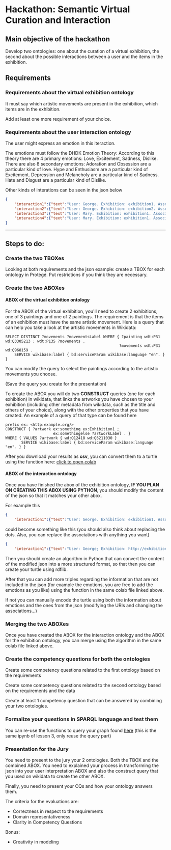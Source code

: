 # Hackathon: Semantic Virtual Curation and Interaction

## Main objective of the hackathon
Develop two ontologies: one about the curation of a virtual exhibition, the second about the possible interactions between a user and the items in the exhibition.

## Requirements

### Requirements about the virtual exhibition ontology

It must say which artistic movements are present in the exhibition, which items are in the exhibition.

Add at least one more requirement of your choice.

### Requirements about the user interaction ontology

The user might express an emotion in this iteraction.

The emotions must follow the DHDK Emotion Theory:
According to this theory there are 4 primary emotions: Love, Excitement, Sadness, Dislike. There are also 8 secondary emotions: Adoration and Obsession are a particular kind of love. Hype and Enthusiasm are a particular kind of Excitement. Depression and Melancholy are a particular kind of Sadness. Hate and Disgust are a particular kind of Dislike.

Other kinds of interations can be seen in the json below

```json
{ 
    "interaction1":{"text":"User: George. Exhibition: exhibition1. Associates artwork1 to: Family. Associates artwork2 to: The Lord of the Rings. Associates artwork3 to: Digital Humanities"},
    "interaction2":{"text":"User: George. Exhibition: exhibition2. Associates artwork4 to: Trip. Associates artwork5 to: History"},
    "interaction3":{"text":"User: Mary. Exhibition: exhibition1. Associates artwork1 to: Beach. Associates artwork2 to: Forest. Associates artwork3 to: Fire."},
    "interaction4":{"text":"User: Mary. Exhibition: exhibition1. Associates artwork4 to: Hell. Associates artwork5 to: Heaven."}
}
```

***

## Steps to do:

### Create the two TBOXes

Looking at both requirements and the json example: create a TBOX for each ontology in Protégé. Put restrictions if you think they are necessary.

### Create the two ABOXes

#### ABOX of the virtual exhibition ontology

For the ABOX of the virtual exhibition, you'll need to create 2 exhibitions, one of 3 paintings and one of 2 paintings. The requirement is that the items of an exhibition must have the same artistic movement. Here is a query that can help you take a look at the artistic movements in Wikidata:

```sparql
SELECT DISTINCT ?movements ?movementsLabel WHERE { ?painting wdt:P31 wd:Q3305213 ; wdt:P135 ?movements .
                                                  ?movements wdt:P31 wd:Q968159 .
    SERVICE wikibase:label { bd:serviceParam wikibase:language "en". }
}
```
You can modify the query to select the paintings according to the artistic movements you choose.

(Save the query you create for the presentation)

To create the ABOX you will do two **CONSTRUCT** queries (one for each exhibition) in wikidata, that links the artworks you have chosen to your exhibition (including other metadata from wikidata, such as the title and others of your choice), along with the other properties that you have created. An example of a query of that type can be found here

```sparql
prefix ex: <http:example.org/>
CONSTRUCT { ?artwork ex:something ex:Exhibition1 ;
                     ex:somethingelse ?artworkLabel . }
WHERE { VALUES ?artwork { wd:Q12418 wd:Q3211030 }
       SERVICE wikibase:label { bd:serviceParam wikibase:language "en". } }
```

After you download your results as **csv**, you can convert them to a turtle using the function here: [click to open colab](https://colab.research.google.com/github/br0ast/KRaE-lab/blob/main/hackathon1/HACKATHON_auxiliaryfunctions.ipynb)

#### ABOX of the interaction ontology

Once you have finished the abox of the exhibition ontology, **IF YOU PLAN ON CREATING THIS ABOX USING PYTHON**, you should modify the content of the json so that it matches your other abox.

For example this

```json
{ 
    "interaction1":{"text":"User: George. Exhibition: exhibition1. Associates artwork1 to: Family. Associates artwork2 to: The Lord of the Rings. Associates artwork3 to: Digital Humanities"} }
```

could become something like this (you should also think about replacing the dots. Also, you can replace the associations with anything you want)
```json
{ 
    "interaction1":{"text":"User: George; Exhibition: http://exhibitionontology.com/ex1 ; Associates http://www.wikidata.org/entity/Q1234 to: Family; Associates http://www.wikidata.org/entity/Q12345 to: The Lord of the Rings; Associates http://www.wikidata.org/entity/Q123432 to: Digital Humanities"} }
```

Then you should create an algorithm in Python that can convert the content of the modified json into a more structured format, so that then you can create your turtle using rdflib.

After that you can add more triples regarding the information that are not included in the json (for example the emotions, you are free to add the emotions as you like) using the function in the same colab file linked above.


If not you can manually encode the turtle using both the information about emotions and the ones from the json (modifying the URIs and changing the associations...)

### Merging the two ABOXes

Once you have created the ABOX for the interaction ontology and the ABOX for the exhibition ontology, you can merge using the algorithm in the same colab file linked above.

### Create the competency questions for both the ontologies

Create some competency questions related to the first ontology based on the requirements

Create some competency questions related to the second ontology based on the requirements and the data

Create at least 1 competency question that can be answered by combining your two ontologies.

### Formalize your questions in SPARQL language and test them

You can re-use the functions to query your graph found [here](https://colab.research.google.com/github/br0ast/KRaE-lab/blob/main/lesson3/Verysimpleturtleandquery.ipynb) (this is the same ipynb of lesson 3, only reuse the query part)

### Presentation for the Jury

You need to present to the jury your 2 ontologies. Both the TBOX and the combined ABOX. You need to explained your process in transforming the json into your user interpretation ABOX and also the construct query that you used on wikidata to create the other ABOX.

Finally, you need to present your CQs and how your ontology answers them.

The criteria for the evaluations are:

* Correctness in respect to the requirements
* Domain representativeness
* Clarity in Competency Questions

Bonus:

* Creativity in modeling


